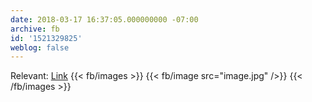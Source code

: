 ```yaml
---
date: 2018-03-17 16:37:05.000000000 -07:00
archive: fb
id: '1521329825'
weblog: false
---
```


Relevant: [Link](https://xkcd.com/1122/)
{{< fb/images >}}
{{< fb/image src="image.jpg" />}}
{{< /fb/images >}}
